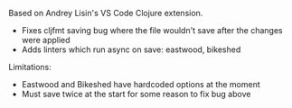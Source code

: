 Based on Andrey Lisin's VS Code Clojure extension.

- Fixes cljfmt saving bug where the file wouldn't save after the changes were applied
- Adds linters which run async on save: eastwood, bikeshed

Limitations:
- Eastwood and Bikeshed have hardcoded options at the moment
- Must save twice at the start for some reason to fix bug above
